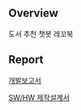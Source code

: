 ## Overview

도서 추천 챗봇 레꼬북

## Report
[개발보고서](https://github.com/defwdahyun0/recoBook/blob/main/2021%20%ED%95%9C%EC%9D%B4%EC%9D%8C%20%EA%B3%B5%EB%AA%A8%EC%A0%84%20%EA%B0%9C%EB%B0%9C%EB%B3%B4%EA%B3%A0%EC%84%9C_%EB%A0%88%EA%BC%AC%EB%B6%81_2%EC%B0%A8.pdf)

[SW/HW 제작설계서](https://github.com/defwdahyun0/recoBook/blob/main/SW%EA%B0%9C%EB%B0%9C_HW%EC%A0%9C%EC%9E%91%EC%84%A4%EA%B3%84%EC%84%9C_%EC%9D%91%EC%9A%A9%EC%86%8C%ED%94%84%ED%8A%B8%EC%9B%A8%EC%96%B4_%EB%A0%88%EA%BC%AC%EB%B6%81_2%EC%B0%A8.pptx.pdf)


